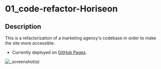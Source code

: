 # 01_code-refactor-Horiseon

## Description

This is a refactorization of a marketing agency's codebase in order to make the site more accessible.

* Currently deployed on [GitHub Pages](#).

![_screenshot(s)](#)